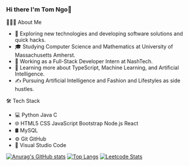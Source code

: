 ### Hi there I'm Tom Ngo👋

<!--
**TomNgo03/TomNgo03** is a ✨ _special_ ✨ repository because its `README.md` (this file) appears on your GitHub profile.

Here are some ideas to get you started:
-->
👨🏻‍💻  About Me

- 🤔   Exploring new technologies and developing software solutions and quick hacks.
- 🎓   Studying Computer Science and Mathematics at University of Massachusetts Amherst.
- 💼   Working as a Full-Stack Developer Intern at NashTech.
- 🌱   Learning more about TypeScript, Machine Learning, and Artificial Intelligence.
- ✍️   Pursuing Artificial Intelligence and Fashion and Lifestyles as side hustles.


🛠  Tech Stack

- 💻   Python Java C
- 🌐   HTML5 CSS JavaScript Bootstrap Node.js React
- 🛢   MySQL
- ⚙️   Git GitHub
- 🔧   Visual Studio Code
<!-- - 🔭 I’m currently working on ...
- 🌱 I’m currently learning ...
- 👯 I’m looking to collaborate on ...
- 🤔 I’m looking for help with ...
- 💬 Ask me about ...
- 📫 How to reach me: ...
- 😄 Pronouns: ...
- ⚡ Fun fact: ... -->

<!-- [![Top Langs](https://github-readme-stats.vercel.app/api?username=TomNgo03&theme=algolia&show_icons=true)](https://github.com/saifurrahman1193)
[![TomNgo03's GitHub stats](https://github-readme-stats.vercel.app/api/top-langs?username=TomNgo03&hide=html,javascript,scss,stylus,blade,jupyter%20notebook,python,css,shell,batchfile,dockerfile,typescript&theme=algolia&show_icons=true)](https://github.com/TomNgo03) -->

[![Anurag's GitHub stats](https://github-readme-stats.vercel.app/api?username=TomNgo03)](https://github.com/anuraghazra/github-readme-stats)
[![Top Langs](https://github-readme-stats.vercel.app/api/top-langs/?username=TomNgo03&layout=compact)](https://github.com/anuraghazra/github-readme-stats)
[![Leetcode Stats](https://leetcard.jacoblin.cool/JacobLinCool)](https://leetcode.com/Tom_Ngo03)

